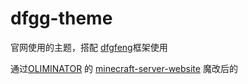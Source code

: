 # dfgg-theme
官网使用的主题，搭配 [dfgfeng](https://github.com/dfggmc/dfgfeng)框架使用

通过[OLIMINATOR](https://github.com/OLIMINATOR/) 的 [minecraft-server-website](https://github.com/OLIMINATOR/mc-server-website) 魔改后的
